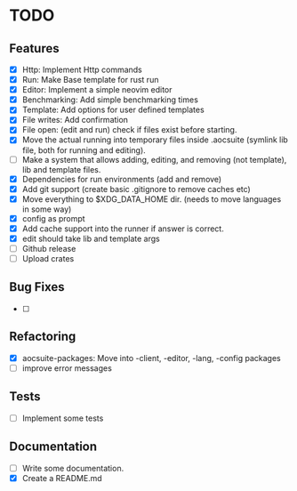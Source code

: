 # TODO

## Features

- [x] Http: Implement Http commands
- [x] Run: Make Base template for rust run
- [x] Editor: Implement a simple neovim editor
- [x] Benchmarking: Add simple benchmarking times
- [x] Template: Add options for user defined templates
- [x] File writes: Add confirmation
- [x] File open: (edit and run) check if files exist before starting.
- [x] Move the actual running into temporary files inside .aocsuite (symlink lib file, both for running and editing).
- [ ] Make a system that allows adding, editing, and removing (not template), lib and template files.
- [x] Dependencies for run environments (add and remove)
- [x] Add git support (create basic .gitignore to remove caches etc)
- [x] Move everything to $XDG_DATA_HOME dir. (needs to move languages in some way)
- [x] config as prompt
- [x] Add cache support into the runner if answer is correct.
- [x] edit should take lib and template args
- [ ] Github release
- [ ] Upload crates

## Bug Fixes

- [ ]

## Refactoring

- [x] aocsuite-packages: Move into -client, -editor, -lang, -config packages
- [ ] improve error messages

## Tests

- [ ] Implement some tests

## Documentation

- [ ] Write some documentation.
- [x] Create a README.md
